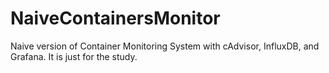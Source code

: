 # NaiveContainersMonitor
Naive version of Container Monitoring System with cAdvisor, InfluxDB, and Grafana. It is just for the study.
